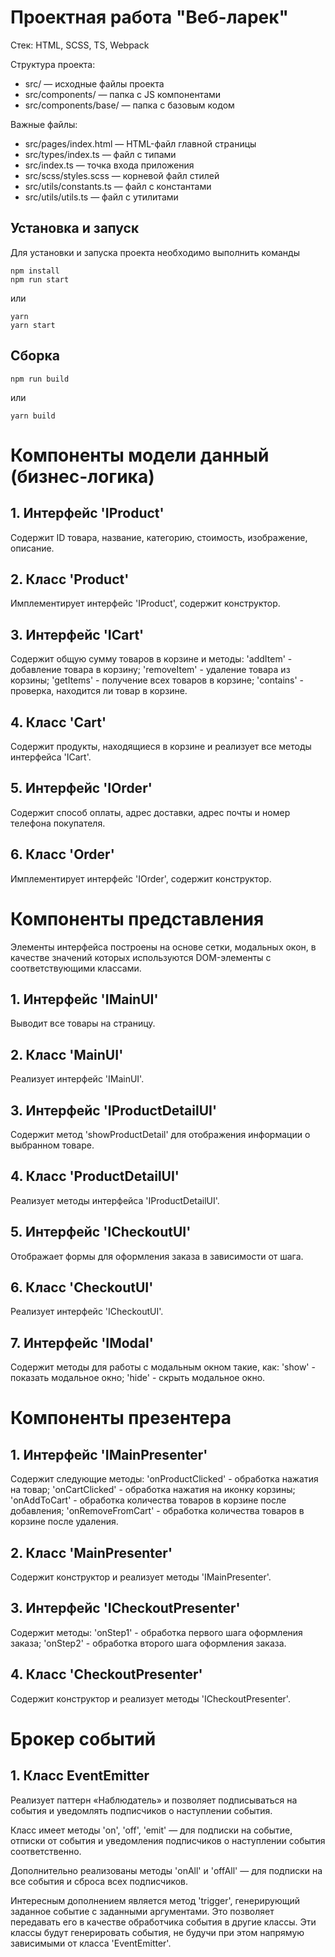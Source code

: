# Проектная работа "Веб-ларек"

Стек: HTML, SCSS, TS, Webpack

Структура проекта:
- src/ — исходные файлы проекта
- src/components/ — папка с JS компонентами
- src/components/base/ — папка с базовым кодом

Важные файлы:
- src/pages/index.html — HTML-файл главной страницы
- src/types/index.ts — файл с типами
- src/index.ts — точка входа приложения
- src/scss/styles.scss — корневой файл стилей
- src/utils/constants.ts — файл с константами
- src/utils/utils.ts — файл с утилитами

## Установка и запуск
Для установки и запуска проекта необходимо выполнить команды

```
npm install
npm run start
```

или

```
yarn
yarn start
```
## Сборка

```
npm run build
```

или

```
yarn build
```

# Компоненты модели данный (бизнес-логика)

## 1. Интерфейс 'IProduct'

Содержит ID товара, название, категорию, стоимость, изображение, описание.

## 2. Класс 'Product'

Имплементирует интерфейс 'IProduct', содержит конструктор.

## 3. Интерфейс 'ICart'

Содержит общую сумму товаров в корзине и методы:
'addItem' - добавление товара в корзину;
'removeItem' - удаление товара из корзины;
'getItems' - получение всех товаров в корзине;
'contains' - проверка, находится ли товар в корзине.

## 4. Класс 'Cart'

Содержит продукты, находящиеся в корзине и реализует все методы интерфейса 'ICart'.

## 5. Интерфейс 'IOrder'

Содержит способ оплаты, адрес доставки, адрес почты и номер телефона покупателя.

## 6. Класс 'Order'

Имплементирует интерфейс 'IOrder', содержит конструктор.

# Компоненты представления

Элементы интерфейса построены на основе сетки, модальных окон, в качестве значений которых используются DOM-элементы с соответствующими классами.

## 1. Интерфейс 'IMainUI'

Выводит все товары на страницу.

## 2. Класс 'MainUI'

Реализует интерфейс 'IMainUI'.

## 3. Интерфейс 'IProductDetailUI'

Содержит метод 'showProductDetail' для отображения информации о выбранном товаре.

## 4. Класс 'ProductDetailUI'

Реализует методы интерфейса 'IProductDetailUI'.

## 5. Интерфейс 'ICheckoutUI'

Отображает формы для оформления заказа в зависимости от шага.

## 6. Класс 'CheckoutUI'

Реализует интерфейс 'ICheckoutUI'.

## 7. Интерфейс 'IModal'

Содержит методы для работы с модальным окном такие, как:
'show' - показать модальное окно;
'hide' - скрыть модальное окно.

# Компоненты презентера

## 1. Интерфейс 'IMainPresenter'

Содержит следующие методы:
'onProductClicked' - обработка нажатия на товар;
'onCartClicked' - обработка нажатия на иконку корзины;
'onAddToCart' - обработка количества товаров в корзине после добавления;
'onRemoveFromCart' - обработка количества товаров в корзине после удаления.

## 2. Класс 'MainPresenter'

Содержит конструктор и реализует методы 'IMainPresenter'.

## 3. Интерфейс 'ICheckoutPresenter'

Содержит методы:
'onStep1' - обработка первого шага оформления заказа;
'onStep2' - обработка второго шага оформления заказа.

## 4. Класс 'CheckoutPresenter'

Содержит конструктор и реализует методы 'ICheckoutPresenter'.

# Брокер событий

## 1. Класс EventEmitter

Реализует паттерн «Наблюдатель» и позволяет подписываться на события и уведомлять подписчиков
о наступлении события.

Класс имеет методы 'on', 'off', 'emit' — для подписки на событие, отписки от события и уведомления
подписчиков о наступлении события соответственно.

Дополнительно реализованы методы 'onAll' и 'offAll' — для подписки на все события и сброса всех
подписчиков.

Интересным дополнением является метод 'trigger', генерирующий заданное событие с заданными
аргументами. Это позволяет передавать его в качестве обработчика события в другие классы. Эти
классы будут генерировать события, не будучи при этом напрямую зависимыми от
класса 'EventEmitter'.